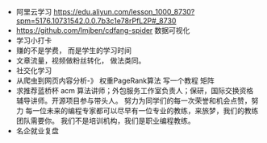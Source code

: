 - 阿里云学习 https://edu.aliyun.com/lesson_1000_8730?spm=5176.10731542.0.0.7b3c1e78rPfL2P#_8730
- https://github.com/lmjben/cdfang-spider  数据可视化 
- 学习小打卡
- 赚的不是学费， 而是学生的学习时间
- 文章流量，视频做粉丝转化， 做法类同。
- 社交化学习
- 从爬虫到网页内容分析-》 权重PageRank算法  写一个教程 矩阵
- 求推荐蓝桥杯 acm 算法讲师；外包服务工作室负责人；保研，国际交换资格辅导讲师。开源项目参与带头人。
  努力为同学们的每一次荣誉和机会点赞，努力
  每一位未来的编程专家都可以尽早有一位专业的教练，来旅梦，我们的教练团队需要你。
  我们不是培训机构，我们是职业编程教练。
- 名企就业复盘

